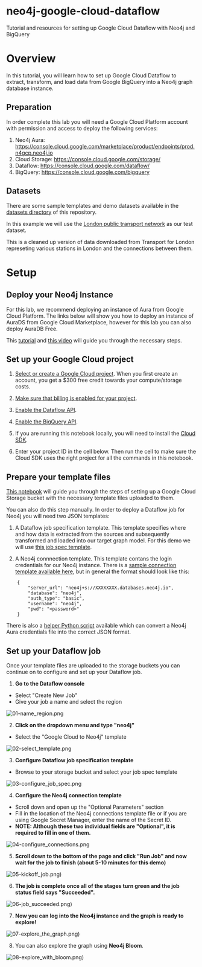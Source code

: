 # neo4j-google-cloud-dataflow
Tutorial and resources for setting up Google Cloud Dataflow with Neo4j and BigQuery

# Overview
In this tutorial, you will learn how to set up Google Cloud Dataflow to extract, transform, and load data from Google BigQuery into a Neo4j graph database instance.

## Preparation
In order complete this lab you will need a Google Cloud Platform account with permission and access to deploy the following services:

1. Neo4j Aura: https://console.cloud.google.com/marketplace/product/endpoints/prod.n4gcp.neo4j.io
2. Cloud Storage: https://console.cloud.google.com/storage/
3. Dataflow: https://console.cloud.google.com/dataflow/
4. BigQuery: https://console.cloud.google.com/bigquery

## Datasets
There are some sample templates and demo datasets available in the [datasets directory](datasets/) of this repository.

In this example we will use the [London public transport network](datasets/csv_files/london_transport/) as our test dataset.

This is a cleaned up version of data downloaded from Transport for London represeting various stations in London and the connections between them. 

# Setup

## Deploy your Neo4j Instance

For this lab, we recommend deploying an instance of Aura from Google Cloud Platform. The links below will show you how to deploy an instance of AuraDS from Google Cloud Marketplace, however for this lab you can also deploy AuraDB Free. 

This [tutorial](https://github.com/neo4j-partners/hands-on-lab-neo4j-and-vertex-ai/tree/main/Lab%201%20-%20Deploy%20Neo4j#lab-1---deploy-neo4j) and [this video](https://youtu.be/27PMDtlSP4w) will guide you through the necessary steps. 


## Set up your Google Cloud project

1. [Select or create a Google Cloud project](https://console.cloud.google.com/cloud-resource-manager). When you first create an account, you get a $300 free credit towards your compute/storage costs.

1. [Make sure that billing is enabled for your project](https://cloud.google.com/billing/docs/how-to/modify-project).

1. [Enable the Dataflow API](https://console.cloud.google.com/apis/library/dataflow.googleapis.com).

1. [Enable the BigQuery API](https://console.cloud.google.com/apis/library/bigquery.googleapis.com).

1. If you are running this notebook locally, you will need to install the [Cloud SDK](https://cloud.google.com/sdk).

1. Enter your project ID in the cell below. Then run the cell to make sure the
Cloud SDK uses the right project for all the commands in this notebook.

## Prepare your template files

[This notebook](notebook/neo4j_dataflow_bigquery.ipynb) will guide you through the steps of setting up a Google Cloud Storage bucket with the necessary template files uploaded to them. 

You can also do this step manually. In order to deploy a Dataflow job for Neo4j you will need two JSON templates:

1. A Dataflow job specification template. This template specifies where and how data is extracted from the sources and subsequently transformed and loaded into our target graph model. For this demo we will use [this job spec template](datasets/templates/transport_for_london/london_transport_job_spec_custom_query.json). 

2. A Neo4j connnection template. This template contans the login credentials for our Neo4j instance. There is a [sample connection template available here](datasets/templates/neo4j-connection_template.json), but in general the format should look like this:

```
    {
        "server_url": "neo4j+s://XXXXXXXX.databases.neo4j.io",
        "database": "neo4j",
        "auth_type": "basic",
        "username": "neo4j",
        "pwd": "<password>"
    }
```

There is also a [helper Python script](helper-scripts/neo4j_connection.py) available which can convert a Neo4j Aura credentials file into the correct JSON format. 

## Set up your Dataflow job

Once your template files are uploaded to the storage buckets you can continue on to configure and set up your Dataflow job. 

1. **Go to the Dataflow console**
- Select "Create New Job"
- Give your job a name and select the region

![01-name_region.png](images/01-name_region.png)

2. **Click on the dropdown menu and type "neo4j"**
- Select the "Google Cloud to Neo4j" template

![02-select_template.png](images/02-select_template.png)

3. **Configure Dataflow job specification template** 
- Browse to your storage bucket and select your job spec template

![03-configure_job_spec.png](images/03-configure_job_spec.png)

4. **Configure the Neo4j connection template** 
- Scroll down and open up the "Optional Parameters" section
- Fill in the location of the Neo4j connections template file or if you are using Google Secret Manager, enter the name of the Secret ID. 
- __NOTE: Although these two individual fields are "Optional", it is required to fill in one of them.__

![04-configure_connections.png](images/04-configure_connections.png)

5. **Scroll down to the bottom of the page and click "Run Job" and now wait for the job to finish (about 5-10 minutes for this demo)**

![05-kickoff_job.png)](images/05-kickoff_job.png)

6. **The job is complete once all of the stages turn green and the job status field says "Succeeded".**

![06-job_succeeded.png)](images/06-job_succeeded.png)

7. **Now you can log into the Neo4j instance and the graph is ready to explore!**

![07-explore_the_graph.png)](images/07-explore_the_graph.png)

8. You can also explore the graph using __Neo4j Bloom__.

![08-explore_with_bloom.png)](images/08-explore_with_bloom.png)